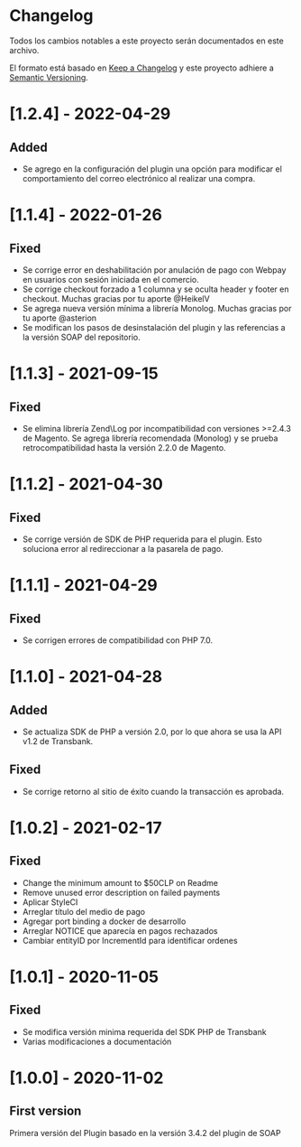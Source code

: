 # Changelog
Todos los cambios notables a este proyecto serán documentados en este archivo.

El formato está basado en [Keep a Changelog](http://keepachangelog.com/en/1.0.0/)
y este proyecto adhiere a [Semantic Versioning](http://semver.org/spec/v2.0.0.html).

# [1.2.4] - 2022-04-29
## Added
- Se agrego en la configuración del plugin una opción para modificar el comportamiento del correo electrónico al realizar una compra.

# [1.1.4] - 2022-01-26
## Fixed
- Se corrige error en deshabilitación por anulación de pago con Webpay en usuarios con sesión iniciada en el comercio.
- Se corrige checkout forzado a 1 columna y se oculta header y footer en checkout. Muchas gracias por tu aporte @HeikelV
- Se agrega nueva versión mínima a librería Monolog. Muchas gracias por tu aporte @asterion
- Se modifican los pasos de desinstalación del plugin y las referencias a la versión SOAP del repositorio.

# [1.1.3] - 2021-09-15
## Fixed
- Se elimina librería Zend\Log por incompatibilidad con versiones >=2.4.3 de Magento. Se agrega librería recomendada (Monolog) y se prueba retrocompatibilidad hasta la versión 2.2.0 de Magento.

# [1.1.2] - 2021-04-30
## Fixed
- Se corrige versión de SDK de PHP requerida para el plugin. Esto soluciona error al redireccionar a la pasarela de pago.

# [1.1.1] - 2021-04-29
## Fixed
- Se corrigen errores de compatibilidad con PHP 7.0.

# [1.1.0] - 2021-04-28
## Added 
- Se actualiza SDK de PHP a versión 2.0, por lo que ahora se usa la API v1.2 de Transbank.

## Fixed
- Se corrige retorno al sitio de éxito cuando la transacción es aprobada.

# [1.0.2] - 2021-02-17
## Fixed
- Change the minimum amount to $50CLP on Readme 
- Remove unused error description on failed payments
- Aplicar StyleCI
- Arreglar título del medio de pago
- Agregar port binding a docker de desarrollo
- Arreglar NOTICE que aparecía en pagos rechazados
- Cambiar entityID por IncrementId para identificar ordenes


# [1.0.1] - 2020-11-05
## Fixed
- Se modifica versión minima requerida del SDK PHP de Transbank
- Varias modificaciones a documentación

# [1.0.0] - 2020-11-02
## First version
Primera versión del Plugin basado en la versión 3.4.2 del plugin de SOAP
